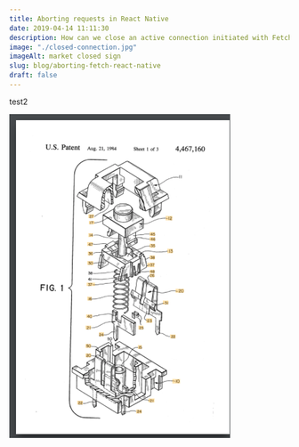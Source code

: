 ```yaml
---
title: Aborting requests in React Native
date: 2019-04-14 11:11:30
description: How can we close an active connection initiated with Fetch? And most important, what do we mean by "closing a connection"?
image: "./closed-connection.jpg"
imageAlt: market closed sign
slug: blog/aborting-fetch-react-native
draft: false
---
```


test2

![my switch](./switch.png)
